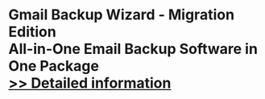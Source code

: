 # Gmail Backup Wizard - Migration Edition<br />All-in-One Email Backup Software in One Package<br />[>> Detailed information](https://secure.shareit.com/shareit/product.html?productid=300983013&affiliateid=200057808)